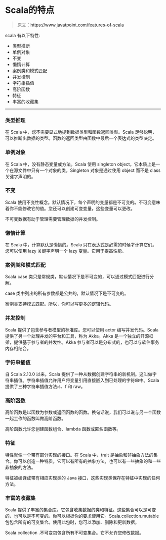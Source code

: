 # Scala的特点

> 原文：<https://www.javatpoint.com/features-of-scala>

scala 有以下特性:

*   类型推断
*   单例对象
*   不变
*   懒惰计算
*   案例类和模式匹配
*   并发控制
*   字符串插值
*   高阶函数
*   特征
*   丰富的收藏集

* * *

### 类型推理

在 Scala 中，您不需要显式地提到数据类型和函数返回类型。Scala 足够聪明，可以推断出数据的类型。函数的返回类型由函数中最后一个表达式的类型决定。

### 单例对象

在 Scala 中，没有静态变量或方法。Scala 使用 singleton object，它本质上是一个在源文件中只有一个对象的类。Singleton 对象是通过使用 object 而不是 class 关键字声明的。

### 不变

Scala 使用不变性概念。默认情况下，每个声明的变量都是不可变的。不可变意味着你不能修改它的值。您还可以创建可变变量，这些变量可以更改。

不可变数据有助于管理需要管理数据的并发控制。

### 懒惰计算

在 Scala 中，计算默认是懒惰的。Scala 只在表达式是必需的时候才计算它们。您可以使用 lazy 关键字声明一个 lazy 变量。它用于提高性能。

### 案例类和模式匹配

Scala case 类只是常规类，默认情况下是不可变的，可以通过模式匹配进行分解。

case 类中列出的所有参数都是公共的，默认情况下是不可变的。

案例类支持模式匹配。所以，你可以写更多的逻辑代码。

### 并发控制

Scala 提供了包含参与者模型的标准库。您可以使用 actor 编写并发代码。Scala 提供了另一个处理并发的平台和工具，称为 Akka。Akka 是一个独立的开源框架，提供基于参与者的并发性。Akka 参与者可以是分布式的，也可以与软件事务内存相结合。

### 字符串插值

自 Scala 2.10.0 以来，Scala 提供了一种从数据创建字符串的新机制。这叫做字符串插值。字符串插值允许用户将变量引用直接嵌入到已处理的字符串中。Scala 提供了三种字符串插值方法:s、f 和 raw。

### 高阶函数

高阶函数是以函数为参数或返回函数的函数。换句话说，我们可以说与另一个函数一起工作的函数叫做高阶函数。

高阶函数允许您创建函数组合、lambda 函数或匿名函数等。

### 特征

特性就像一个带有部分实现的接口。在 Scala 中，trait 是抽象和非抽象方法的集合。你可以创造一种特质，它可以有所有的抽象方法，也可以有一些抽象的和一些非抽象的方法。

特征被编译成带有相应实现类的 Java 接口，这些实现类保存在特征中实现的任何方法。

### 丰富的收藏集

Scala 提供了丰富的集合库。它包含收集数据的类和特征。这些集合可以是可变的，也可以是不可变的。你可以根据你的要求使用它。Scala.collection.mutable 包包含所有的可变集合。使用此包时，您可以添加、删除和更新数据。

Scala.collection .不可变包包含所有不可变集合。它不允许您修改数据。